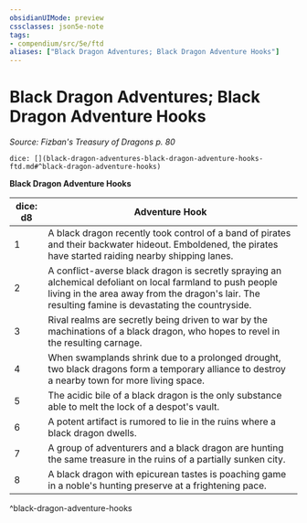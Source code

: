```yaml
---
obsidianUIMode: preview
cssclasses: json5e-note
tags:
- compendium/src/5e/ftd
aliases: ["Black Dragon Adventures; Black Dragon Adventure Hooks"]
---
```

# Black Dragon Adventures; Black Dragon Adventure Hooks
*Source: Fizban's Treasury of Dragons p. 80* 

`dice: [](black-dragon-adventures-black-dragon-adventure-hooks-ftd.md#^black-dragon-adventure-hooks)`

**Black Dragon Adventure Hooks**

| dice: d8 | Adventure Hook |
|----------|----------------|
| 1 | A black dragon recently took control of a band of pirates and their backwater hideout. Emboldened, the pirates have started raiding nearby shipping lanes. |
| 2 | A conflict-averse black dragon is secretly spraying an alchemical defoliant on local farmland to push people living in the area away from the dragon's lair. The resulting famine is devastating the countryside. |
| 3 | Rival realms are secretly being driven to war by the machinations of a black dragon, who hopes to revel in the resulting carnage. |
| 4 | When swamplands shrink due to a prolonged drought, two black dragons form a temporary alliance to destroy a nearby town for more living space. |
| 5 | The acidic bile of a black dragon is the only substance able to melt the lock of a despot's vault. |
| 6 | A potent artifact is rumored to lie in the ruins where a black dragon dwells. |
| 7 | A group of adventurers and a black dragon are hunting the same treasure in the ruins of a partially sunken city. |
| 8 | A black dragon with epicurean tastes is poaching game in a noble's hunting preserve at a frightening pace. |
^black-dragon-adventure-hooks